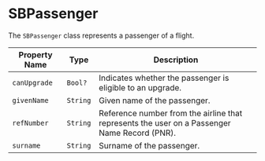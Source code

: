 # SBPassenger

The `SBPassenger` class represents a passenger of a flight.

| Property Name | Type     | Description                                                                                  |
|---------------|----------|----------------------------------------------------------------------------------------------|
| `canUpgrade`  | `Bool?`  | Indicates whether the passenger is eligible to an upgrade.                                   |
| `givenName`   | `String` | Given name of the passenger.                                                                 |
| `refNumber`   | `String` | Reference number from the airline that represents the user on a Passenger Name Record (PNR). |
| `surname`     | `String` | Surname of the passenger.                                                                    |

